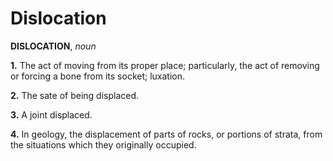 # Dislocation

**DISLOCATION**, _noun_

**1.** The act of moving from its proper place; particularly, the act of removing or forcing a bone from its socket; luxation.

**2.** The sate of being displaced.

**3.** A joint displaced.

**4.** In geology, the displacement of parts of rocks, or portions of strata, from the situations which they originally occupied.